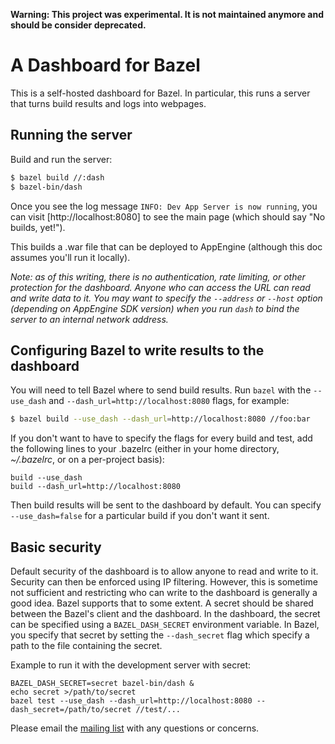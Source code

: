 **Warning: This project was experimental. It is not maintained anymore and should be consider deprecated.**

# A Dashboard for Bazel

This is a self-hosted dashboard for Bazel. In particular, this runs a server
that turns build results and logs into webpages.

## Running the server

Build and run the server:

```bash
$ bazel build //:dash
$ bazel-bin/dash
```

Once you see the log message `INFO: Dev App Server is now running`, you
can visit [http://localhost:8080] to see the main page (which should say "No
builds, yet!").

This builds a .war file that can be deployed to AppEngine (although this
doc assumes you'll run it locally).

_Note: as of this writing, there is no authentication, rate limiting, or other
protection for the dashboard. Anyone who can access the URL can read and write
data to it. You may want to specify the `--address` or `--host` option
(depending on AppEngine SDK version) when you run `dash` to bind the server to
an internal network address._

## Configuring Bazel to write results to the dashboard

You will need to tell Bazel where to send build results. Run `bazel` with the
`--use_dash` and `--dash_url=http://localhost:8080` flags, for
example:

```bash
$ bazel build --use_dash --dash_url=http://localhost:8080 //foo:bar
```

If you don't want to have to specify the flags for every build and test, add
the following lines to your .bazelrc (either in your home directory,
_~/.bazelrc_, or on a per-project basis):

```
build --use_dash
build --dash_url=http://localhost:8080
```

Then build results will be sent to the dashboard by default.  You can specify
`--use_dash=false` for a particular build if you don't want it sent.

## Basic security

Default security of the dashboard is to allow anyone to read and write to it.
Security can then be enforced using IP filtering. However, this is sometime
not sufficient and restricting who can write to the dashboard is generally
a good idea. Bazel supports that to some extent. A secret should be shared
between the Bazel's client and the dashboard. In the dashboard, the secret
can be specified using a `BAZEL_DASH_SECRET` environment variable. In Bazel,
you specify that secret by setting the `--dash_secret` flag which specify a
path to the file containing the secret.

Example to run it with the development server with secret:

```
BAZEL_DASH_SECRET=secret bazel-bin/dash &
echo secret >/path/to/secret
bazel test --use_dash --dash_url=http://localhost:8080 --dash_secret=/path/to/secret //test/...
```

Please email the
[mailing list](https://groups.google.com/forum/#!forum/bazel-discuss)
with any questions or concerns.
